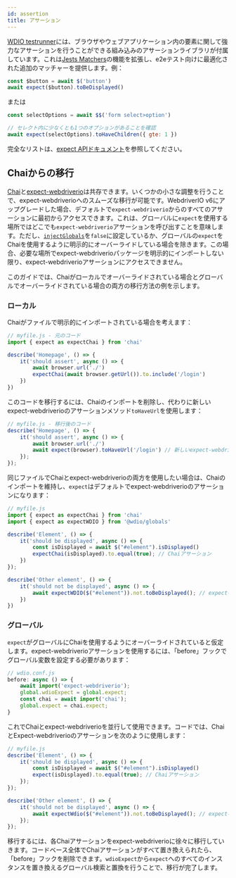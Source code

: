 ```yaml
---
id: assertion
title: アサーション
---
```


[WDIO testrunner](https://webdriver.io/docs/clioptions)には、ブラウザやウェブアプリケーション内の要素に関して強力なアサーションを行うことができる組み込みのアサーションライブラリが付属しています。これは[Jests Matchers](https://jestjs.io/docs/en/using-matchers)の機能を拡張し、e2eテスト向けに最適化された追加のマッチャーを提供します。例：

```js
const $button = await $('button')
await expect($button).toBeDisplayed()
```

または

```js
const selectOptions = await $$('form select>option')

// セレクト内に少なくとも1つのオプションがあることを確認
await expect(selectOptions).toHaveChildren({ gte: 1 })
```

完全なリストは、[expect APIドキュメント](/docs/api/expect-webdriverio)を参照してください。

## Chaiからの移行

[Chai](https://www.chaijs.com/)と[expect-webdriverio](https://github.com/webdriverio/expect-webdriverio#readme)は共存できます。いくつかの小さな調整を行うことで、expect-webdriverioへのスムーズな移行が可能です。WebdriverIO v6にアップグレードした場合、デフォルトで`expect-webdriverio`からのすべてのアサーションに最初からアクセスできます。これは、グローバルに`expect`を使用する場所ではどこでも`expect-webdriverio`アサーションを呼び出すことを意味します。ただし、[`injectGlobals`](/docs/configuration#injectglobals)を`false`に設定しているか、グローバルの`expect`をChaiを使用するように明示的にオーバーライドしている場合を除きます。この場合、必要な場所でexpect-webdriverioパッケージを明示的にインポートしない限り、expect-webdriverioアサーションにアクセスできません。

このガイドでは、Chaiがローカルでオーバーライドされている場合とグローバルでオーバーライドされている場合の両方の移行方法の例を示します。

### ローカル

Chaiがファイルで明示的にインポートされている場合を考えます：

```js
// myfile.js - 元のコード
import { expect as expectChai } from 'chai'

describe('Homepage', () => {
    it('should assert', async () => {
        await browser.url('./')
        expectChai(await browser.getUrl()).to.include('/login')
    })
})
```

このコードを移行するには、Chaiのインポートを削除し、代わりに新しいexpect-webdriverioのアサーションメソッド`toHaveUrl`を使用します：

```js
// myfile.js - 移行後のコード
describe('Homepage', () => {
    it('should assert', async () => {
        await browser.url('./')
        await expect(browser).toHaveUrl('/login') // 新しいexpect-webdriverio APIメソッド https://webdriver.io/docs/api/expect-webdriverio.html#tohaveurl
    });
});
```

同じファイルでChaiとexpect-webdriverioの両方を使用したい場合は、Chaiのインポートを維持し、`expect`はデフォルトでexpect-webdriverioのアサーションになります：

```js
// myfile.js
import { expect as expectChai } from 'chai'
import { expect as expectWDIO } from '@wdio/globals'

describe('Element', () => {
    it('should be displayed', async () => {
        const isDisplayed = await $("#element").isDisplayed()
        expectChai(isDisplayed).to.equal(true); // Chaiアサーション
    })
});

describe('Other element', () => {
    it('should not be displayed', async () => {
        await expectWDIO($("#element")).not.toBeDisplayed(); // expect-webdriverioアサーション
    })
})
```

### グローバル

`expect`がグローバルにChaiを使用するようにオーバーライドされていると仮定します。expect-webdriverioアサーションを使用するには、「before」フックでグローバル変数を設定する必要があります：

```js
// wdio.conf.js
before: async () => {
    await import('expect-webdriverio');
    global.wdioExpect = global.expect;
    const chai = await import('chai');
    global.expect = chai.expect;
}
```

これでChaiとexpect-webdriverioを並行して使用できます。コードでは、ChaiとExpect-webdriverioのアサーションを次のように使用します：

```js
// myfile.js
describe('Element', () => {
    it('should be displayed', async () => {
        const isDisplayed = await $("#element").isDisplayed()
        expect(isDisplayed).to.equal(true); // Chaiアサーション
    });
});

describe('Other element', () => {
    it('should not be displayed', async () => {
        await expectWdio($("#element")).not.toBeDisplayed(); // expect-webdriverioアサーション
    });
});
```

移行するには、各Chaiアサーションをexpect-webdriverioに徐々に移行していきます。コードベース全体でChaiアサーションがすべて置き換えられたら、「before」フックを削除できます。`wdioExpect`から`expect`へのすべてのインスタンスを置き換えるグローバル検索と置換を行うことで、移行が完了します。
